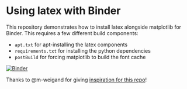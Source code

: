 # Using latex with Binder
This repository demonstrates how to install latex alongside matplotlib
for Binder. This requires a few different build components:

* `apt.txt` for apt-installing the latex components
* `requirements.txt` for installing the python dependencies
* `postBuild` for forcing matplotlib to build the font cache

[![Binder](http://mybinder.org/badge.svg)](http://beta.mybinder.org/v2/gh/binder-examples/latex/master)

Thanks to @m-weigand for giving
[inspiration for this repo](https://github.com/m-weigand/binder-example-latex-mpl/blob/master/index.ipynb)!
